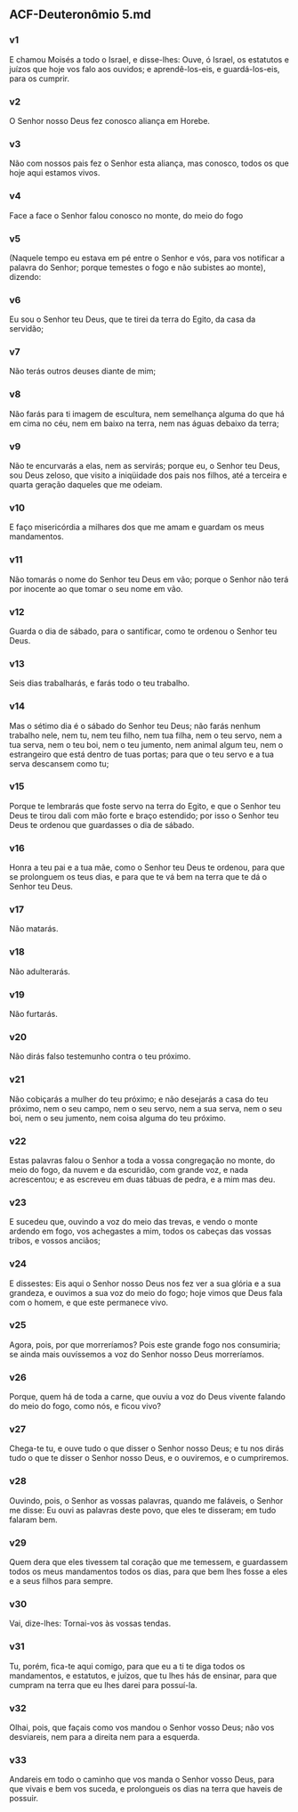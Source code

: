 ## ACF-Deuteronômio 5.md
### v1
 E chamou Moisés a todo o Israel, e disse-lhes: Ouve, ó Israel, os estatutos e juízos que hoje vos falo aos ouvidos; e aprendê-los-eis, e guardá-los-eis, para os cumprir.
### v2
 O Senhor nosso Deus fez conosco aliança em Horebe.
### v3
 Não com nossos pais fez o Senhor esta aliança, mas conosco, todos os que hoje aqui estamos vivos.
### v4
 Face a face o Senhor falou conosco no monte, do meio do fogo
### v5
 (Naquele tempo eu estava em pé entre o Senhor e vós, para vos notificar a palavra do Senhor; porque temestes o fogo e não subistes ao monte), dizendo:
### v6
 Eu sou o Senhor teu Deus, que te tirei da terra do Egito, da casa da servidão;
### v7
 Não terás outros deuses diante de mim;
### v8
 Não farás para ti imagem de escultura, nem semelhança alguma do que há em cima no céu, nem em baixo na terra, nem nas águas debaixo da terra;
### v9
 Não te encurvarás a elas, nem as servirás; porque eu, o Senhor teu Deus, sou Deus zeloso, que visito a iniqüidade dos pais nos filhos, até a terceira e quarta geração daqueles que me odeiam.
### v10
 E faço misericórdia a milhares dos que me amam e guardam os meus mandamentos.
### v11
 Não tomarás o nome do Senhor teu Deus em vão; porque o Senhor não terá por inocente ao que tomar o seu nome em vão.
### v12
 Guarda o dia de sábado, para o santificar, como te ordenou o Senhor teu Deus.
### v13
 Seis dias trabalharás, e farás todo o teu trabalho.
### v14
 Mas o sétimo dia é o sábado do Senhor teu Deus; não farás nenhum trabalho nele, nem tu, nem teu filho, nem tua filha, nem o teu servo, nem a tua serva, nem o teu boi, nem o teu jumento, nem animal algum teu, nem o estrangeiro que está dentro de tuas portas; para que o teu servo e a tua serva descansem como tu;
### v15
 Porque te lembrarás que foste servo na terra do Egito, e que o Senhor teu Deus te tirou dali com mão forte e braço estendido; por isso o Senhor teu Deus te ordenou que guardasses o dia de sábado.
### v16
 Honra a teu pai e a tua mãe, como o Senhor teu Deus te ordenou, para que se prolonguem os teus dias, e para que te vá bem na terra que te dá o Senhor teu Deus.
### v17
 Não matarás.
### v18
 Não adulterarás.
### v19
 Não furtarás.
### v20
 Não dirás falso testemunho contra o teu próximo.
### v21
 Não cobiçarás a mulher do teu próximo; e não desejarás a casa do teu próximo, nem o seu campo, nem o seu servo, nem a sua serva, nem o seu boi, nem o seu jumento, nem coisa alguma do teu próximo.
### v22
 Estas palavras falou o Senhor a toda a vossa congregação no monte, do meio do fogo, da nuvem e da escuridão, com grande voz, e nada acrescentou; e as escreveu em duas tábuas de pedra, e a mim mas deu.
### v23
 E sucedeu que, ouvindo a voz do meio das trevas, e vendo o monte ardendo em fogo, vos achegastes a mim, todos os cabeças das vossas tribos, e vossos anciãos;
### v24
 E dissestes: Eis aqui o Senhor nosso Deus nos fez ver a sua glória e a sua grandeza, e ouvimos a sua voz do meio do fogo; hoje vimos que Deus fala com o homem, e que este permanece vivo.
### v25
 Agora, pois, por que morreríamos? Pois este grande fogo nos consumiria; se ainda mais ouvíssemos a voz do Senhor nosso Deus morreríamos.
### v26
 Porque, quem há de toda a carne, que ouviu a voz do Deus vivente falando do meio do fogo, como nós, e ficou vivo?
### v27
 Chega-te tu, e ouve tudo o que disser o Senhor nosso Deus; e tu nos dirás tudo o que te disser o Senhor nosso Deus, e o ouviremos, e o cumpriremos.
### v28
 Ouvindo, pois, o Senhor as vossas palavras, quando me faláveis, o Senhor me disse: Eu ouvi as palavras deste povo, que eles te disseram; em tudo falaram bem.
### v29
 Quem dera que eles tivessem tal coração que me temessem, e guardassem todos os meus mandamentos todos os dias, para que bem lhes fosse a eles e a seus filhos para sempre.
### v30
 Vai, dize-lhes: Tornai-vos às vossas tendas.
### v31
 Tu, porém, fica-te aqui comigo, para que eu a ti te diga todos os mandamentos, e estatutos, e juízos, que tu lhes hás de ensinar, para que cumpram na terra que eu lhes darei para possuí-la.
### v32
 Olhai, pois, que façais como vos mandou o Senhor vosso Deus; não vos desviareis, nem para a direita nem para a esquerda.
### v33
 Andareis em todo o caminho que vos manda o Senhor vosso Deus, para que vivais e bem vos suceda, e prolongueis os dias na terra que haveis de possuir.
